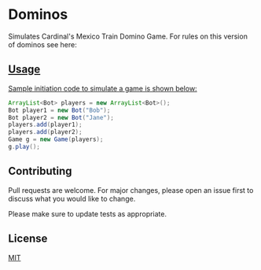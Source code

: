 # Dominos
Simulates Cardinal's Mexico Train Domino Game. For rules on this version of dominos see here: <a href="https://www.mastersofgames.com/rules/mexican-train-dominoes-rules.htm"/>

## Usage
Sample initiation code to simulate a game is shown below:
```java
ArrayList<Bot> players = new ArrayList<Bot>();
Bot player1 = new Bot("Bob");
Bot player2 = new Bot("Jane");
players.add(player1);
players.add(player2);
Game g = new Game(players);
g.play();
```

## Contributing
Pull requests are welcome. For major changes, please open an issue first to discuss what you would like to change.

Please make sure to update tests as appropriate.

## License
[MIT](https://choosealicense.com/licenses/mit/)


